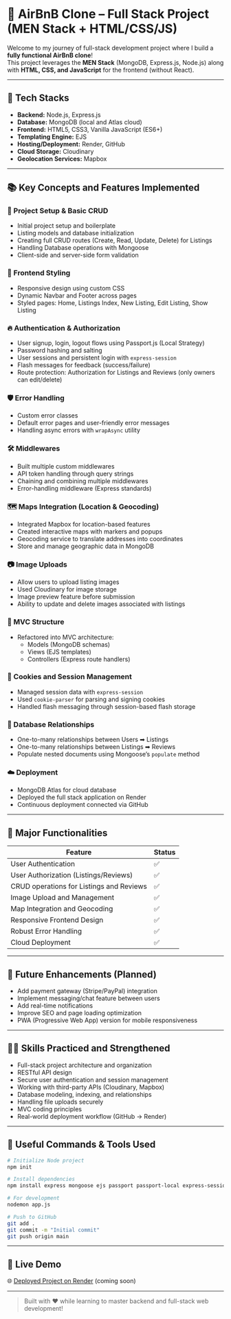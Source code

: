 # 🏡 AirBnB Clone – Full Stack Project (MEN Stack + HTML/CSS/JS)

Welcome to my journey of full-stack development project where I build a **fully functional AirBnB clone**!  
This project leverages the **MEN Stack** (MongoDB, Express.js, Node.js) along with **HTML, CSS, and JavaScript** for the frontend (without React).

---

## 🚀 Tech Stacks

- **Backend:** Node.js, Express.js
- **Database:** MongoDB (local and Atlas cloud)
- **Frontend:** HTML5, CSS3, Vanilla JavaScript (ES6+)
- **Templating Engine:** EJS
- **Hosting/Deployment:** Render, GitHub
- **Cloud Storage:** Cloudinary
- **Geolocation Services:** Mapbox

---

## 📚 Key Concepts and Features Implemented

### 🔧 Project Setup & Basic CRUD
- Initial project setup and boilerplate
- Listing models and database initialization
- Creating full CRUD routes (Create, Read, Update, Delete) for Listings
- Handling Database operations with Mongoose
- Client-side and server-side form validation

### 🎨 Frontend Styling
- Responsive design using custom CSS
- Dynamic Navbar and Footer across pages
- Styled pages: Home, Listings Index, New Listing, Edit Listing, Show Listing

### 🔥 Authentication & Authorization
- User signup, login, logout flows using Passport.js (Local Strategy)
- Password hashing and salting
- User sessions and persistent login with `express-session`
- Flash messages for feedback (success/failure)
- Route protection: Authorization for Listings and Reviews (only owners can edit/delete)

### 🛡️ Error Handling
- Custom error classes
- Default error pages and user-friendly error messages
- Handling async errors with `wrapAsync` utility

### 🛠️ Middlewares
- Built multiple custom middlewares
- API token handling through query strings
- Chaining and combining multiple middlewares
- Error-handling middleware (Express standards)

### 🗺️ Maps Integration (Location & Geocoding)
- Integrated Mapbox for location-based features
- Created interactive maps with markers and popups
- Geocoding service to translate addresses into coordinates
- Store and manage geographic data in MongoDB

### 📷 Image Uploads
- Allow users to upload listing images
- Used Cloudinary for image storage
- Image preview feature before submission
- Ability to update and delete images associated with listings

### 🔄 MVC Structure
- Refactored into MVC architecture:
  - Models (MongoDB schemas)
  - Views (EJS templates)
  - Controllers (Express route handlers)

### 🍪 Cookies and Session Management
- Managed session data with `express-session`
- Used `cookie-parser` for parsing and signing cookies
- Handled flash messaging through session-based flash storage

### 🧩 Database Relationships
- One-to-many relationships between Users ➡ Listings
- One-to-many relationships between Listings ➡ Reviews
- Populate nested documents using Mongoose’s `populate` method

### ☁️ Deployment
- MongoDB Atlas for cloud database
- Deployed the full stack application on Render
- Continuous deployment connected via GitHub

---

## 🎯 Major Functionalities

| Feature                | Status |
|-------------------------|--------|
| User Authentication     | ✅ |
| User Authorization (Listings/Reviews) | ✅ |
| CRUD operations for Listings and Reviews | ✅ |
| Image Upload and Management | ✅ |
| Map Integration and Geocoding | ✅ |
| Responsive Frontend Design | ✅ |
| Robust Error Handling | ✅ |
| Cloud Deployment | ✅ |

---

## 📌 Future Enhancements (Planned)
- Add payment gateway (Stripe/PayPal) integration
- Implement messaging/chat feature between users
- Add real-time notifications
- Improve SEO and page loading optimization
- PWA (Progressive Web App) version for mobile responsiveness

---

## 👨‍💻 Skills Practiced and Strengthened
- Full-stack project architecture and organization
- RESTful API design
- Secure user authentication and session management
- Working with third-party APIs (Cloudinary, Mapbox)
- Database modeling, indexing, and relationships
- Handling file uploads securely
- MVC coding principles
- Real-world deployment workflow (GitHub → Render)

---

## 📎 Useful Commands & Tools Used

```bash
# Initialize Node project
npm init

# Install dependencies
npm install express mongoose ejs passport passport-local express-session connect-flash method-override dotenv multer cloudinary mapbox-gl cookie-parser

# For development
nodemon app.js

# Push to GitHub
git add .
git commit -m "Initial commit"
git push origin main
```

---

## 🚀 Live Demo

🌐 [Deployed Project on Render](#) (coming soon)

---

> Built with ❤️ while learning to master backend and full-stack web development!

